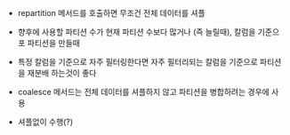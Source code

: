 - repartition 메서드를 호출하면 무조건 전체 데이터를 셔플
- 향후에 사용할 파티션 수가 현재 파티션 수보다 많거나 (즉 늘릴때), 칼럼을 기준으포 파티션을 만들때

- 특정 칼럼을 기준으로 자주 필터링한다면 자주 필터리되는 칼럼을 기준으로 파티션을 재분배 하는것이 좋다

- coalesce 메서드는 전체 데이터를 셔플하지 않고 파티션을 병합하려는 경우에 사용
- 셔플없이 수행(?)
